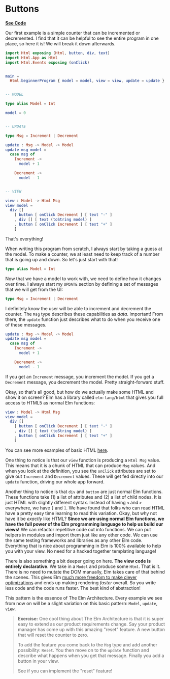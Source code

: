 # Buttons

**[See Code](http://elm-lang.org/examples/buttons)**

Our first example is a simple counter that can be incremented or decremented. I find that it can be helpful to see the entire program in one place, so here it is! We will break it down afterwards.

```elm
import Html exposing (Html, button, div, text)
import Html.App as Html
import Html.Events exposing (onClick)


main =
  Html.beginnerProgram { model = model, view = view, update = update }


-- MODEL

type alias Model = Int

model = 0


-- UPDATE

type Msg = Increment | Decrement

update : Msg -> Model -> Model
update msg model =
  case msg of
    Increment ->
      model + 1

    Decrement ->
      model - 1


-- VIEW

view : Model -> Html Msg
view model =
  div []
    [ button [ onClick Decrement ] [ text "-" ]
    , div [] [ text (toString model) ]
    , button [ onClick Increment ] [ text "+" ]
    ]
```

That's everything!

When writing this program from scratch, I always start by taking a guess at the model. To make a counter, we at least need to keep track of a number that is going up and down. So let's just start with that!

```elm
type alias Model = Int
```

Now that we have a model to work with, we need to define how it changes over time. I always start my `UPDATE` section by defining a set of messages that we will get from the UI:

```elm
type Msg = Increment | Decrement
```

I definitely know the user will be able to increment and decrement the counter. The `Msg` type describes these capabilities as *data*. Important! From there, the `update` function just describes what to do when you receive one of these messages.

```elm
update : Msg -> Model -> Model
update msg model =
  case msg of
    Increment ->
      model + 1

    Decrement ->
      model - 1
```

If you get an `Increment` message, you increment the model. If you get a `Decrement` message, you decrement the model. Pretty straight-forward stuff.

Okay, so that's all good, but how do we actually make some HTML and show it on screen? Elm has a library called `elm-lang/html` that gives you full access to HTML5 as normal Elm functions:

```elm
view : Model -> Html Msg
view model =
  div []
    [ button [ onClick Decrement ] [ text "-" ]
    , div [] [ text (toString model) ]
    , button [ onClick Increment ] [ text "+" ]
    ]
```

You can see more examples of basic HTML [here](http://elm-lang.org/examples).

One thing to notice is that our `view` function is producing a `Html Msg` value. This means that it is a chunk of HTML that can produce `Msg` values. And when you look at the definition, you see the `onClick` attributes are set to give out `Increment` and `Decrement` values. These will get fed directly into our `update` function, driving our whole app forward.

Another thing to notice is that `div` and `button` are just normal Elm functions. These functions take (1) a list of attributes and (2) a list of child nodes. It is just HTML with slightly different syntax. Instead of having `<` and `>` everywhere, we have `[` and `]`. We have found that folks who can read HTML have a pretty easy time learning to read this variation. Okay, but why not have it be *exactly* like HTML? **Since we are using normal Elm functions, we have the full power of the Elm programming language to help us build our views!** We can refactor repetitive code out into functions. We can put helpers in modules and import them just like any other code. We can use the same testing frameworks and libraries as any other Elm code. Everything that is nice about programming in Elm is 100% available to help you with your view. No need for a hacked together templating language!

There is also something a bit deeper going on here. **The view code is entirely declarative**. We take in a `Model` and produce some `Html`. That is it. There is no need to mutate the DOM manually, Elm takes care of that behind the scenes. This gives Elm [much more freedom to make clever optimizations](http://elm-lang.org/blog/blazing-fast-html) and ends up making rendering *faster* overall. So you write less code and the code runs faster. The best kind of abstraction!

This pattern is the essence of The Elm Architecture. Every example we see from now on will be a slight variation on this basic pattern: `Model`, `update`, `view`.


> **Exercise:** One cool thing about The Elm Architecture is that it is super easy to extend as our product requirements change. Say your product manager has come up with this amazing "reset" feature. A new button that will reset the counter to zero.
> 
> To add the feature you come back to the `Msg` type and add another possibility: `Reset`. You then move on to the `update` function and describe what happens when you get that message. Finally you add a button in your view.
> 
> See if you can implement the "reset" feature!

